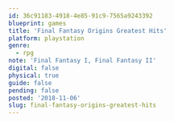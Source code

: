 ```yaml
---
id: 36c91183-4918-4e85-91c9-7565a9243392
blueprint: games
title: 'Final Fantasy Origins Greatest Hits'
platform: playstation
genre:
  - rpg
note: 'Final Fantasy I, Final Fantasy II'
digital: false
physical: true
guide: false
pending: false
posted: '2018-11-06'
slug: final-fantasy-origins-greatest-hits
---
```

